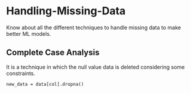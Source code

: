 # Handling-Missing-Data
Know about all the different techniques to handle missing data to make better ML models.

<h2>Complete Case Analysis</h2>
<div>
    <p>It is a technique in which the null value data is deleted considering some constraints.</p>
    <code>new_data = data[col].dropna()</code>
  </div>
  
